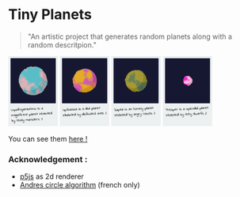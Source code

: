 # Tiny Planets

> "An artistic project that generates random planets along with a random descritpion."

<p>
<img src="img/tinyplanet01.png" width="100px" title="A tiny planet">
<img src="img/tinyplanet02.png" width="100px" title="A tiny planet">
<img src="img/tinyplanet03.png" width="100px" title="A tiny planet">
<img src="img/tinyplanet04.png" width="100px" title="A tiny planet">
</p>

You can see them [here !](https://supermayo.github.io/tinyPlanets)

### Acknowledgement :

- [p5js](https://p5js.org/) as 2d renderer
- [Andres circle algorithm](https://fr.wikipedia.org/wiki/Algorithme_de_trac%C3%A9_de_cercle_d%27Andres#cite_note-1) (french only)
